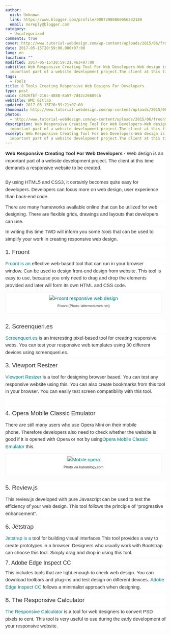 ```yaml
---
author:
  nick: Unknown
  link: https://www.blogger.com/profile/00073980860956332189
  email: noreply@blogger.com
category:
  - Uncategorized
comments: true
cover: http://www.tutorial-webdesign.com/wp-content/uploads/2015/06/froont-responsive-web-design.jpg
date: 2017-05-15T20:59:00.000+07:00
lang: en
location: ""
modified: 2017-05-15T20:59:21.463+07:00
subtitle: Web Responsive Creating Tool For Web Developers-Web design is an
  important part of a website development project.The client at this time
tags:
  - Tools
title: 8 Tools Creating Responsive Web Designs For Developers
type: post
uuid: c2626fbf-216c-4888-8a57-7d42c26689cb
webtitle: WMI Gitlab
updated: 2017-05-15T20:59:21+07:00
thumbnail: http://www.tutorial-webdesign.com/wp-content/uploads/2015/06/froont-responsive-web-design.jpg
photos:
  - http://www.tutorial-webdesign.com/wp-content/uploads/2015/06/froont-responsive-web-design.jpg
description: Web Responsive Creating Tool For Web Developers-Web design is an
  important part of a website development project.The client at this time
excerpt: Web Responsive Creating Tool For Web Developers-Web design is an
  important part of a website development project.The client at this time
---
```


<div style="background-color: white; color: #333333; font-family: Gudea, helvetica, arial, verdana, 'Times New roman', sans-serif; font-size: 15px; line-height: 22.5px; margin-bottom: 10px; padding: 0px; word-wrap: break-word;"><span class="notranslate" style="margin: 0px; padding: 0px;"><strong style="margin: 0px; padding: 0px;">Web Responsive Creating Tool For Web Developers</strong>&nbsp;<strong style="margin: 0px; padding: 0px;">-</strong>&nbsp;Web design is an important part of a website development project.</span>&nbsp;<span class="notranslate" style="margin: 0px; padding: 0px;">The client at this time demands a responsive website to be created.</span><br><span id="more-8162" style="margin: 0px; padding: 0px;"></span><br style="margin: 0px; padding: 0px;"><span class="notranslate" style="margin: 0px; padding: 0px;">By using HTML5 and CSS3, it certainly becomes quite easy for developers.</span>&nbsp;<span class="notranslate" style="margin: 0px; padding: 0px;">Developers can focus more on web design, user experience than back-end code.</span></div><div style="background-color: white; color: #333333; font-family: Gudea, helvetica, arial, verdana, 'Times New roman', sans-serif; font-size: 15px; line-height: 22.5px; margin-bottom: 10px; padding: 0px; word-wrap: break-word;"><span class="notranslate" style="margin: 0px; padding: 0px;">There are many frameworks available online that can be utilized for web designing.</span>&nbsp;<span class="notranslate" style="margin: 0px; padding: 0px;">There are flexible grids, drawings and layouts that developers can use.</span></div><div style="background-color: white; color: #333333; font-family: Gudea, helvetica, arial, verdana, 'Times New roman', sans-serif; font-size: 15px; line-height: 22.5px; margin-bottom: 10px; padding: 0px; word-wrap: break-word;"><span class="notranslate" style="margin: 0px; padding: 0px;">In writing this time TWD will inform you some&nbsp;<em style="margin: 0px; padding: 0px;">tools</em>&nbsp;that can be used to simplify your work in creating responsive web design.</span></div><h3 style="background-color: white; color: #333333; font-family: LatoBold, Helvetica, Arial, sans-serif; font-size: 19px; font-weight: 400; line-height: 40px; margin: 5px 0px; padding: 0px; text-rendering: optimizelegibility;"><span class="notranslate" style="margin: 0px; padding: 0px;">1. Froont</span></h3><div style="background-color: white; color: #333333; font-family: Gudea, helvetica, arial, verdana, 'Times New roman', sans-serif; font-size: 15px; line-height: 22.5px; margin-bottom: 10px; padding: 0px; word-wrap: break-word;"><span class="notranslate" style="margin: 0px; padding: 0px;"><a href="http://translate.googleusercontent.com/translate_c?depth=1&amp;nv=1&amp;rurl=translate.google.com&amp;sl=id&amp;sp=nmt4&amp;tl=en&amp;u=http://froont.com/&amp;usg=ALkJrhhA68Xlhs-LW6rTxAGhzcYlsC_bPQ" style="color: #047e7d; margin: 0px; padding: 0px; text-decoration: none;" target="_blank" rel="noopener noreferer nofollow">Froont is an</a>&nbsp;effective web-based tool that can run in your browser window.</span>&nbsp;<span class="notranslate" style="margin: 0px; padding: 0px;">Can be used to design front-end design from website.</span>&nbsp;<span class="notranslate" style="margin: 0px; padding: 0px;">This tool is easy to use, because you only need to drag and drop the elements provided and later will form its own HTML and CSS code.</span></div><div class="wp-caption alignnone" id="attachment_8164" style="background: rgb(255, 255, 255); border: 1px solid rgb(240, 240, 240); color: #333333; font-family: Gudea, helvetica, arial, verdana, 'Times New roman', sans-serif; font-size: 15px; line-height: 22.5px; margin: 5px 20px 20px 0px; max-width: 96%; padding: 5px 3px 10px; text-align: center; width: 510px; word-wrap: break-word;"><a href="http://www.tutorial-webdesign.com/wp-content/uploads/2015/06/froont-responsive-web-design.jpg" style="color: #047e7d; margin: 0px; padding: 0px; text-decoration: none;" rel="noopener noreferer nofollow"><img alt="Froont responsive web design" class="size-full wp-image-8164" src="http://www.tutorial-webdesign.com/wp-content/uploads/2015/06/froont-responsive-web-design.jpg" height="360" sizes="(max-width: 500px) 100vw, 500px" srcset="http://www.tutorial-webdesign.com/wp-content/uploads/2015/06/froont-responsive-web-design.jpg 500w, http://www.tutorial-webdesign.com/wp-content/uploads/2015/06/froont-responsive-web-design-417x300.jpg 417w" style="border: 1px solid rgb(244, 244, 244); box-sizing: border-box; height: auto; margin: 0px; max-width: 100%; padding: 2px; vertical-align: middle; width: auto;" width="500"></a><br><div class="wp-caption-text" style="font-size: 11px; line-height: 17px; padding: 0px 4px 5px; word-wrap: break-word;"><span class="notranslate" style="margin: 0px; padding: 0px;">Froont (Photo: lafermeduweb.net)</span></div></div><h3 style="background-color: white; color: #333333; font-family: LatoBold, Helvetica, Arial, sans-serif; font-size: 19px; font-weight: 400; line-height: 40px; margin: 5px 0px; padding: 0px; text-rendering: optimizelegibility;"><span class="notranslate" style="margin: 0px; padding: 0px;">2. Screenqueri.es</span></h3><div style="background-color: white; color: #333333; font-family: Gudea, helvetica, arial, verdana, 'Times New roman', sans-serif; font-size: 15px; line-height: 22.5px; margin-bottom: 10px; padding: 0px; word-wrap: break-word;"><span class="notranslate" style="margin: 0px; padding: 0px;"><a href="http://translate.googleusercontent.com/translate_c?depth=1&amp;nv=1&amp;rurl=translate.google.com&amp;sl=id&amp;sp=nmt4&amp;tl=en&amp;u=http://beta.screenqueri.es/&amp;usg=ALkJrhgWMeTiLZmBtr3nG6PS1knt-2XGlQ" style="color: #047e7d; margin: 0px; padding: 0px; text-decoration: none;" target="_blank" rel="noopener noreferer nofollow">Screenqueri.es</a>&nbsp;is an interesting pixel-based tool for creating responsive webs.</span>&nbsp;<span class="notranslate" style="margin: 0px; padding: 0px;">You can test your responsive web templates using 30 different devices using screenqueri.es.</span></div><h3 style="background-color: white; color: #333333; font-family: LatoBold, Helvetica, Arial, sans-serif; font-size: 19px; font-weight: 400; line-height: 40px; margin: 5px 0px; padding: 0px; text-rendering: optimizelegibility;"><span class="notranslate" style="margin: 0px; padding: 0px;">3. Viewport Resizer</span></h3><div style="background-color: white; color: #333333; font-family: Gudea, helvetica, arial, verdana, 'Times New roman', sans-serif; font-size: 15px; line-height: 22.5px; margin-bottom: 10px; padding: 0px; word-wrap: break-word;"><span class="notranslate" style="margin: 0px; padding: 0px;"><a href="http://translate.googleusercontent.com/translate_c?depth=1&amp;nv=1&amp;rurl=translate.google.com&amp;sl=id&amp;sp=nmt4&amp;tl=en&amp;u=http://lab.maltewassermann.com/viewport-resizer/&amp;usg=ALkJrhg56oxyt_mHUSJWSp9vfDbzr7mj1A" style="color: #047e7d; margin: 0px; padding: 0px; text-decoration: none;" target="_blank" rel="noopener noreferer nofollow">Viewport Resizer</a>&nbsp;is a tool for designing browser based.</span>&nbsp;<span class="notranslate" style="margin: 0px; padding: 0px;">You can test any responsive website using this.</span>&nbsp;<span class="notranslate" style="margin: 0px; padding: 0px;">You can also create bookmarks from this tool in your browser.</span>&nbsp;<span class="notranslate" style="margin: 0px; padding: 0px;">You can easily test screen compatibility with this tool.</span></div><div class="twd-adpost" style="background-color: white; color: #333333; font-family: Gudea, helvetica, arial, verdana, 'Times New roman', sans-serif; font-size: 15px; line-height: 22.5px; margin: 0px; padding: 0px; text-align: center; word-wrap: break-word;"><div class="textwidget" style="margin: 0px; padding: 0px; word-wrap: break-word;"><br></div></div><h3 style="background-color: white; color: #333333; font-family: LatoBold, Helvetica, Arial, sans-serif; font-size: 19px; font-weight: 400; line-height: 40px; margin: 5px 0px; padding: 0px; text-rendering: optimizelegibility;"><span class="notranslate" style="margin: 0px; padding: 0px;">4. Opera Mobile Classic Emulator</span></h3><div style="background-color: white; color: #333333; font-family: Gudea, helvetica, arial, verdana, 'Times New roman', sans-serif; font-size: 15px; line-height: 22.5px; margin-bottom: 10px; padding: 0px; word-wrap: break-word;"><span class="notranslate" style="margin: 0px; padding: 0px;">There are still many users who use Opera Mini on their mobile phone.</span>&nbsp;<span class="notranslate" style="margin: 0px; padding: 0px;">Therefore developers also need to check whether the website is good if it is opened with Opera or not by using<a href="http://translate.googleusercontent.com/translate_c?depth=1&amp;nv=1&amp;rurl=translate.google.com&amp;sl=id&amp;sp=nmt4&amp;tl=en&amp;u=http://www.opera.com/developer/mobile-emulator&amp;usg=ALkJrhgV86Oo95ScLs0ih4nfufq42NLqOg" style="color: #047e7d; margin: 0px; padding: 0px; text-decoration: none;" target="_blank" rel="noopener noreferer nofollow">Opera Mobile Classic Emulator</a>&nbsp;this.</span></div><div class="wp-caption alignnone" id="attachment_8165" style="background: rgb(255, 255, 255); border: 1px solid rgb(240, 240, 240); color: #333333; font-family: Gudea, helvetica, arial, verdana, 'Times New roman', sans-serif; font-size: 15px; line-height: 22.5px; margin: 5px 20px 20px 0px; max-width: 96%; padding: 5px 3px 10px; text-align: center; width: 528px; word-wrap: break-word;"><a href="http://www.tutorial-webdesign.com/wp-content/uploads/2015/06/opera-mobile.png" style="color: #047e7d; margin: 0px; padding: 0px; text-decoration: none;" rel="noopener noreferer nofollow"><img alt="Mobile opera" class="size-full wp-image-8165" src="http://www.tutorial-webdesign.com/wp-content/uploads/2015/06/opera-mobile.png" height="343" sizes="(max-width: 518px) 100vw, 518px" srcset="http://www.tutorial-webdesign.com/wp-content/uploads/2015/06/opera-mobile.png 518w, http://www.tutorial-webdesign.com/wp-content/uploads/2015/06/opera-mobile-450x298.png 450w" style="border: 1px solid rgb(244, 244, 244); box-sizing: border-box; height: auto; margin: 0px; max-width: 100%; padding: 2px; vertical-align: middle; width: auto;" width="518"></a><br><div class="wp-caption-text" style="font-size: 11px; line-height: 17px; padding: 0px 4px 5px; word-wrap: break-word;"><span class="notranslate" style="margin: 0px; padding: 0px;">Photo via kabatology.com</span></div></div><h3 style="background-color: white; color: #333333; font-family: LatoBold, Helvetica, Arial, sans-serif; font-size: 19px; font-weight: 400; line-height: 40px; margin: 5px 0px; padding: 0px; text-rendering: optimizelegibility;"><span class="notranslate" style="margin: 0px; padding: 0px;">5. Review.js</span></h3><div style="background-color: white; color: #333333; font-family: Gudea, helvetica, arial, verdana, 'Times New roman', sans-serif; font-size: 15px; line-height: 22.5px; margin-bottom: 10px; padding: 0px; word-wrap: break-word;"><span class="notranslate" style="margin: 0px; padding: 0px;">This review.js developed with pure Javascript can be used to test the efficiency of your web design.</span>&nbsp;<span class="notranslate" style="margin: 0px; padding: 0px;">This tool follows the principle of "progressive enhancement".</span></div><h3 style="background-color: white; color: #333333; font-family: LatoBold, Helvetica, Arial, sans-serif; font-size: 19px; font-weight: 400; line-height: 40px; margin: 5px 0px; padding: 0px; text-rendering: optimizelegibility;"><span class="notranslate" style="margin: 0px; padding: 0px;">6. Jetstrap</span></h3><div style="background-color: white; color: #333333; font-family: Gudea, helvetica, arial, verdana, 'Times New roman', sans-serif; font-size: 15px; line-height: 22.5px; margin-bottom: 10px; padding: 0px; word-wrap: break-word;"><span class="notranslate" style="margin: 0px; padding: 0px;"><a href="https://translate.googleusercontent.com/translate_c?depth=1&amp;nv=1&amp;rurl=translate.google.com&amp;sl=id&amp;sp=nmt4&amp;tl=en&amp;u=https://jetstrap.com/&amp;usg=ALkJrhiZV1se-0yUn52BeoV0asr1YlpqzA" style="color: #047e7d; margin: 0px; padding: 0px; text-decoration: none;" target="_blank" rel="noopener noreferer nofollow">Jetstrap is a</a>&nbsp;tool for building visual interfaces.</span><span class="notranslate" style="margin: 0px; padding: 0px;">This tool provides a way to create prototypes in a browser.</span>&nbsp;<span class="notranslate" style="margin: 0px; padding: 0px;">Designers who usually work with Bootstrap can choose this tool.</span>&nbsp;<span class="notranslate" style="margin: 0px; padding: 0px;">Simply drag and drop in using this tool.</span></div><h4 style="background-color: white; color: #333333; font-family: LatoBold, Helvetica, Arial, sans-serif; font-size: 17.5px; font-weight: 400; line-height: 20px; margin: 10px 0px; padding: 0px; text-rendering: optimizelegibility;"><span class="notranslate" style="margin: 0px; padding: 0px;">7. Adobe Edge Inspect CC</span></h4><div style="background-color: white; color: #333333; font-family: Gudea, helvetica, arial, verdana, 'Times New roman', sans-serif; font-size: 15px; line-height: 22.5px; margin-bottom: 10px; padding: 0px; word-wrap: break-word;"><span class="notranslate" style="margin: 0px; padding: 0px;">This includes tools that are light enough to check web design.</span>&nbsp;<span class="notranslate" style="margin: 0px; padding: 0px;">You can download toolbars and plug-ins and test design on different devices.</span>&nbsp;<span class="notranslate" style="margin: 0px; padding: 0px;"><a href="http://translate.googleusercontent.com/translate_c?depth=1&amp;nv=1&amp;rurl=translate.google.com&amp;sl=id&amp;sp=nmt4&amp;tl=en&amp;u=http://html.adobe.com/edge/inspect/&amp;usg=ALkJrhiHR0Fzlf2x6CTb4GxaFlMa88omcQ" style="color: #047e7d; margin: 0px; padding: 0px; text-decoration: none;" target="_blank" rel="noopener noreferer nofollow">Adobe Edge Inspect CC</a>&nbsp;follows a minimalist approach when designing.</span></div><h3 style="background-color: white; color: #333333; font-family: LatoBold, Helvetica, Arial, sans-serif; font-size: 19px; font-weight: 400; line-height: 40px; margin: 5px 0px; padding: 0px; text-rendering: optimizelegibility;"><span class="notranslate" style="margin: 0px; padding: 0px;">8. The Responsive Calculator</span></h3><div style="background-color: white; color: #333333; font-family: Gudea, helvetica, arial, verdana, 'Times New roman', sans-serif; font-size: 15px; line-height: 22.5px; margin-bottom: 10px; padding: 0px; word-wrap: break-word;"><span class="notranslate" style="margin: 0px; padding: 0px;"><a href="http://translate.googleusercontent.com/translate_c?depth=1&amp;nv=1&amp;rurl=translate.google.com&amp;sl=id&amp;sp=nmt4&amp;tl=en&amp;u=http://rwdcalc.com/&amp;usg=ALkJrhi4K1tirhFw2AA6M4CIXfuQK_eyvw" style="color: #047e7d; margin: 0px; padding: 0px; text-decoration: none;" target="_blank" rel="noopener noreferer nofollow">The Responsive Calculator</a>&nbsp;is a tool for web designers to convert PSD pixels to cent.</span>&nbsp;<span class="notranslate" style="margin: 0px; padding: 0px;">This tool is very useful to use during the early development of your responsive website.</span></div>